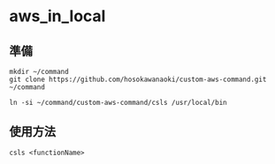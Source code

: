 # aws_in_local

## 準備
```
mkdir ~/command
git clone https://github.com/hosokawanaoki/custom-aws-command.git ~/command 
```

```
ln -si ~/command/custom-aws-command/csls /usr/local/bin
```
## 使用方法
```
csls <functionName>

```
